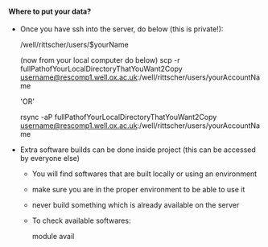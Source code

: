 #### Where to put your data?

- Once you have ssh into the server, do below (this is private!):

	/well/rittscher/users/$yourName 

	(now from your local computer do below)
	scp -r fullPathofYourLocalDirectoryThatYouWant2Copy username@rescomp1.well.ox.ac.uk:/well/rittscher/users/yourAccountName

	'OR'

	rsync -aP fullPathofYourLocalDirectoryThatYouWant2Copy username@rescomp1.well.ox.ac.uk:/well/rittscher/users/yourAccountName


- Extra software builds can be done inside project (this can be accessed by everyone else)

	- You will find softwares that are built locally or using an environment

	- make sure you are in the proper environment to be able to use it

	- never build something which is already available on the server

	- To check available softwares: 
		
		module avail

	
